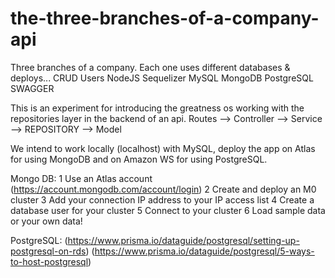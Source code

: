 # the-three-branches-of-a-company-api
Three branches of a company. Each one uses different databases &amp; deploys... 
CRUD Users NodeJS Sequelizer MySQL MongoDB PostgreSQL SWAGGER 

This is an experiment for introducing the greatness os working with the repositories layer in the backend of an api.
Routes --> Controller --> Service --> REPOSITORY --> Model

We intend to work locally (localhost) with MySQL, deploy the app on Atlas for using MongoDB and on Amazon WS for using PostgreSQL.

Mongo DB:
1 Use an Atlas account (https://account.mongodb.com/account/login)
2 Create and deploy an M0 cluster
3 Add your connection IP address to your IP access list
4 Create a database user for your cluster
5 Connect to your cluster
6 Load sample data or your own data!

PostgreSQL:
(https://www.prisma.io/dataguide/postgresql/setting-up-postgresql-on-rds)
(https://www.prisma.io/dataguide/postgresql/5-ways-to-host-postgresql)
